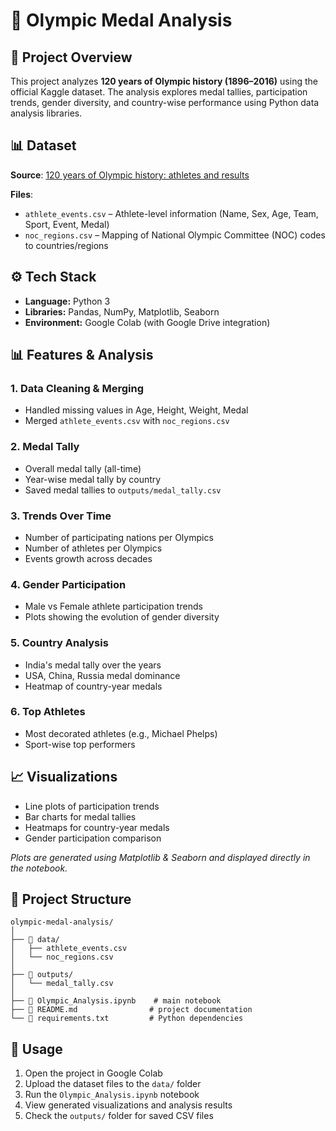 # 🏅 Olympic Medal Analysis

## 📌 Project Overview

This project analyzes **120 years of Olympic history (1896–2016)** using the official Kaggle dataset. The analysis explores medal tallies, participation trends, gender diversity, and country-wise performance using Python data analysis libraries.

## 📊 Dataset

**Source**: [120 years of Olympic history: athletes and results](https://www.kaggle.com/datasets/mysarahmadbhat/120-years-of-olympic-history-athletes-and-results)

**Files**:

- `athlete_events.csv` – Athlete-level information (Name, Sex, Age, Team, Sport, Event, Medal)
- `noc_regions.csv` – Mapping of National Olympic Committee (NOC) codes to countries/regions

## ⚙️ Tech Stack

- **Language:** Python 3
- **Libraries:** Pandas, NumPy, Matplotlib, Seaborn
- **Environment:** Google Colab (with Google Drive integration)

## 📊 Features & Analysis

### 1. Data Cleaning & Merging

- Handled missing values in Age, Height, Weight, Medal
- Merged `athlete_events.csv` with `noc_regions.csv`

### 2. Medal Tally

- Overall medal tally (all-time)
- Year-wise medal tally by country
- Saved medal tallies to `outputs/medal_tally.csv`

### 3. Trends Over Time

- Number of participating nations per Olympics
- Number of athletes per Olympics
- Events growth across decades

### 4. Gender Participation

- Male vs Female athlete participation trends
- Plots showing the evolution of gender diversity

### 5. Country Analysis

- India's medal tally over the years
- USA, China, Russia medal dominance
- Heatmap of country-year medals

### 6. Top Athletes

- Most decorated athletes (e.g., Michael Phelps)
- Sport-wise top performers

## 📈 Visualizations

- Line plots of participation trends
- Bar charts for medal tallies
- Heatmaps for country-year medals
- Gender participation comparison

_Plots are generated using Matplotlib & Seaborn and displayed directly in the notebook._

## 📂 Project Structure

```
olympic-medal-analysis/
│
├── 📂 data/
│   ├── athlete_events.csv
│   └── noc_regions.csv
│
├── 📂 outputs/
│   └── medal_tally.csv
│
├── 📜 Olympic_Analysis.ipynb    # main notebook
├── 📜 README.md                # project documentation
└── 📜 requirements.txt         # Python dependencies
```

## 🚀 Usage

1. Open the project in Google Colab
2. Upload the dataset files to the `data/` folder
3. Run the `Olympic_Analysis.ipynb` notebook
4. View generated visualizations and analysis results
5. Check the `outputs/` folder for saved CSV files
